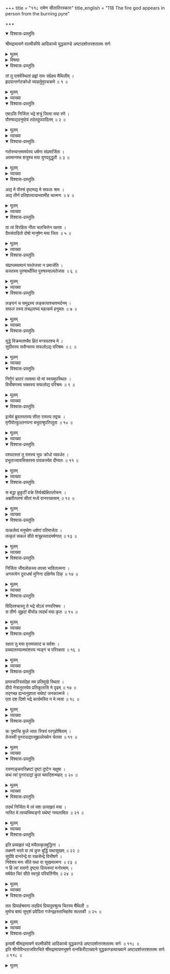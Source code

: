 +++
title = "११८ रामेण सीतातिरस्कारः"
title_english = "118 The fire god appears in person from the burning pyre"

+++

<details open><summary>विश्वास-प्रस्तुतिः</summary>

श्रीमद्रामायणे वाल्मीकीये आदिकाव्ये युद्धकाण्डे अष्टादशोत्तरशततमः सर्गः
</details>

<details><summary>मूलम्</summary>

श्रीमद्रामायणे वाल्मीकीये आदिकाव्ये युद्धकाण्डे अष्टादशोत्तरशततमः सर्गः
</details>

<details><summary>विषयाः</summary>

रामेणसीतांप्रति रावणवधावधिप्रयासस्य निजापयशःप्रमार्जनप्रयोजकत्वोक्तिपूर्वकं तच्चारित्रशुद्धिसंदेहरूपहेतूक्त्या तत्परिग्रहानभिरोचनवचनम् ॥ १ ॥

</details>

<details open><summary>विश्वास-प्रस्तुतिः</summary>

तां तु पार्श्वस्थितां प्रह्वां रामः संप्रेक्ष्य मैथिलीम् ।  
हृदयान्तर्गतक्रोधो व्याहर्तुमुपचक्रमे ॥ १ ॥
</details>

<details><summary>मूलम्</summary>

तां तु पार्श्वस्थितां प्रह्वां रामः संप्रेक्ष्य मैथिलीम् ।  
हृदयान्तर्गतक्रोधो व्याहर्तुमुपचक्रमे ॥ १ ॥
</details>

<details><summary>व्याख्या</summary>

अथ रामपरुषोक्तिः–तां तु पार्श्वस्थितामित्यादि । प्रह्वां लज्जया नम्राम् ॥ १ ॥
</details>

<details open><summary>विश्वास-प्रस्तुतिः</summary>

एषाऽसि निर्जिता भद्रे शत्रुं जित्वा मया रणे ।  
पौरुषाद्यदनुष्ठेयं तदेतदुपपादितम् ॥ २ ॥
</details>

<details><summary>मूलम्</summary>

एषाऽसि निर्जिता भद्रे शत्रुं जित्वा मया रणे ।  
पौरुषाद्यदनुष्ठेयं तदेतदुपपादितम् ॥ २ ॥
</details>

<details><summary>व्याख्या</summary>

एषेति प्रत्यक्षेण दर्शयति । भद्रे इत्यसंबन्धनिवेदकसंबोधनं । पौरुषायदनुष्ठेयं तदेव कृतं । नतु त्वल्लाभाय यत्नः कृत इति भावः ॥ २ ॥
</details>

<details open><summary>विश्वास-प्रस्तुतिः</summary>

गतोस्म्यन्तममर्पस्य धर्षणा संप्रमार्जिता ।  
अवमानश्च शत्रुश्च मया युगपदुद्धृतौ ॥ ३ ॥
</details>

<details><summary>मूलम्</summary>

गतोस्म्यन्तममर्पस्य धर्षणा संप्रमार्जिता ।  
अवमानश्च शत्रुश्च मया युगपदुद्धृतौ ॥ ३ ॥
</details>

<details><summary>व्याख्या</summary>

अन्तं फलं । उद्धृतौ निर्मूलितौ ॥ ३ ॥
</details>

<details open><summary>विश्वास-प्रस्तुतिः</summary>

अद्य मे पौरुषं दृष्टमद्य मे सफलः श्रमः ।  
अद्य तीर्ण प्रतिज्ञत्वात्प्रभवामीह चात्मनः ॥ ४ ॥
</details>

<details><summary>मूलम्</summary>

अद्य मे पौरुषं दृष्टमद्य मे सफलः श्रमः ।  
अद्य तीर्ण प्रतिज्ञत्वात्प्रभवामीह चात्मनः ॥ ४ ॥
</details>

<details><summary>व्याख्या</summary>

आत्मनः प्रभवामि स्वतन्त्रो भवामि ॥ ४ ॥
</details>

<details open><summary>विश्वास-प्रस्तुतिः</summary>

या त्वं विरहिता नीता चलचित्तेन रक्षसा ।  
दैवसंपादितो दोषो मानुषेण मया जितः ॥ ५ ॥
</details>

<details><summary>मूलम्</summary>

या त्वं विरहिता नीता चलचित्तेन रक्षसा ।  
दैवसंपादितो दोषो मानुषेण मया जितः ॥ ५ ॥
</details>

<details><summary>व्याख्या</summary>

मया विरहिताया त्वं चलचित्तेन रक्षसा नीता । तया त्वया हेतुभूतया दैवसंपादितः दोषः अवमानः । मानुषेण प्रमार्जितः । दैवकृतं पुरुषयत्नेन निवारितमिति भावः ॥ ५ ॥
</details>

<details open><summary>विश्वास-प्रस्तुतिः</summary>

संप्राप्तमवमानं यस्तेजसा न प्रमार्जति ।  
कस्तस्य पुरुषार्थोस्ति पुरुषस्याल्पतेजसः ॥ ६ ॥
</details>

<details><summary>मूलम्</summary>

संप्राप्तमवमानं यस्तेजसा न प्रमार्जति ।  
कस्तस्य पुरुषार्थोस्ति पुरुषस्याल्पतेजसः ॥ ६ ॥
</details>

<details><summary>व्याख्या</summary>

घर्षणाया अमार्जने दोषमाह – संप्राप्तमिति । प्रमार्जति प्रमार्ष्टि ॥ ६ ॥
</details>

<details open><summary>विश्वास-प्रस्तुतिः</summary>

लङ्घनं च समुद्रस्य लङ्कायाश्चावमर्दनम् ।  
सफलं तस्य तच्छ्लाघ्यं महत्कर्म हनूमतः ॥ ७ ॥
</details>

<details><summary>मूलम्</summary>

लङ्घनं च समुद्रस्य लङ्कायाश्चावमर्दनम् ।  
सफलं तस्य तच्छ्लाघ्यं महत्कर्म हनूमतः ॥ ७ ॥
</details>

<details><summary>व्याख्या</summary>

इदानीं हनुमदादिपौरुषस्यापि घर्षणावमार्जनहेतुत्वमाह-लङ्घनं चेत्यादिना । समुद्रस्य लङ्घनं लङ्काया अवमर्दनं इत्येवंरूपं हनुमतः श्लाघ्यं कर्मचाद्य सफलं । घर्षणापरिमार्जनेन सफलमित्यर्थः ॥ ७ ॥
</details>

<details open><summary>विश्वास-प्रस्तुतिः</summary>

युद्धे विक्रमतश्चैव हितं मन्त्रयतश्च मे ।  
सुग्रीवस्य ससैन्यस्य सफलोऽद्य परिश्रमः ॥ ८ ॥
</details>

<details><summary>मूलम्</summary>

युद्धे विक्रमतश्चैव हितं मन्त्रयतश्च मे ।  
सुग्रीवस्य ससैन्यस्य सफलोऽद्य परिश्रमः ॥ ८ ॥
</details>

<details><summary>व्याख्या</summary>

मन्त्रयतः चिन्तयतः ॥ ८ ॥
</details>

<details open><summary>विश्वास-प्रस्तुतिः</summary>

निर्गुणं भ्रातरं त्यक्त्वा यो मां स्वयमुपस्थितः ।  
विभीषणस्य भक्तस्य सफलोद्य परिश्रमः ॥ ९ ॥
</details>

<details><summary>मूलम्</summary>

निर्गुणं भ्रातरं त्यक्त्वा यो मां स्वयमुपस्थितः ।  
विभीषणस्य भक्तस्य सफलोद्य परिश्रमः ॥ ९ ॥
</details>

<details><summary>व्याख्या</summary>

निर्गुणमिति ॥ तस्येत्यध्याहार्यम् ॥ ९ ॥
</details>

<details open><summary>विश्वास-प्रस्तुतिः</summary>

इत्येवं ब्रुवतस्तस्य सीता रामस्य तद्वचः ।  
मृगीवोत्फुल्लनयना बभूवाश्रुपरिप्लुता ॥ १० ॥
</details>

<details><summary>मूलम्</summary>

इत्येवं ब्रुवतस्तस्य सीता रामस्य तद्वचः ।  
मृगीवोत्फुल्लनयना बभूवाश्रुपरिप्लुता ॥ १० ॥
</details>

<details><summary>व्याख्या</summary>

तद्वचः नैराश्येनोक्तं वचः । तस्य ब्रुवतः । तस्मिन् ब्रुवति सति ॥ १० ॥
</details>

<details open><summary>विश्वास-प्रस्तुतिः</summary>

पश्यतस्तां तु रामस्य भूयः क्रोधो व्यवर्धत ।  
प्रभूताज्यावसिक्तस्य पावकस्येव दीप्यतः ॥ ११ ॥
</details>

<details><summary>मूलम्</summary>

पश्यतस्तां तु रामस्य भूयः क्रोधो व्यवर्धत ।  
प्रभूताज्यावसिक्तस्य पावकस्येव दीप्यतः ॥ ११ ॥
</details>

<details><summary>व्याख्या</summary>

पावकस्येति । पावकस्य क्रोधोतीव ज्वलनम् ॥ ११ ॥
</details>

<details open><summary>विश्वास-प्रस्तुतिः</summary>

स बद्धा भ्रुकुटीं वक्रे तिर्यक्प्रेक्षितलोचनः ।  
अब्रवीत्परुषं सीतां मध्ये वानररक्षसाम् ॥ १२ ॥
</details>

<details><summary>मूलम्</summary>

स बद्धा भ्रुकुटीं वक्रे तिर्यक्प्रेक्षितलोचनः ।  
अब्रवीत्परुषं सीतां मध्ये वानररक्षसाम् ॥ १२ ॥
</details>

<details><summary>व्याख्या</summary>

तिर्यक्प्रेक्षितलोचनः तिर्यक्प्रेक्षणं पुरतः सीतादर्शनासहिष्णुत्वकृतम् ॥ १२ ॥
</details>

<details open><summary>विश्वास-प्रस्तुतिः</summary>

यत्कर्तव्यं मनुष्येण धर्षणां परिमार्जता ।  
तत्कृतं सकलं सीते शत्रुहस्तादमर्षणात् ॥ १३ ॥
</details>

<details><summary>मूलम्</summary>

यत्कर्तव्यं मनुष्येण धर्षणां परिमार्जता ।  
तत्कृतं सकलं सीते शत्रुहस्तादमर्षणात् ॥ १३ ॥
</details>

<details><summary>व्याख्या</summary>

यत्कर्तव्यमित्यादित्रिपादश्लोक एकान्वयः ॥ हे सीते घर्षणां परिमार्जता । मृजेरजादौ विभाषा वृद्धिः इति वृद्धि । मनुष्येण यत्कर्तव्यं तत् सकलं कृतं । शत्रुहस्तादमर्षणादित्युत्तरशेषः ॥ १३ ॥
</details>

<details open><summary>विश्वास-प्रस्तुतिः</summary>

निर्जिता जीवलोकस्य तपसा भावितात्मना ।  
अगस्त्येन दुराधर्षा मुनिना दक्षिणेव दिक् ॥ १४ ॥
</details>

<details><summary>मूलम्</summary>

निर्जिता जीवलोकस्य तपसा भावितात्मना ।  
अगस्त्येन दुराधर्षा मुनिना दक्षिणेव दिक् ॥ १४ ॥
</details>

<details><summary>व्याख्या</summary>

भावितात्मना ध्यातात्मस्वरूपेण । अगस्त्येन । इल्वलाक्रान्तत्वाज्जीवलोकस्य दुराधर्षा दुःसंचारा दक्षिणा दिगिव । अमर्षणात् अमर्षाद्धेतोः । शत्रुहस्तान्मया त्वं निर्जितेति संबन्धः ॥ १४ ॥
</details>

<details open><summary>विश्वास-प्रस्तुतिः</summary>

विदितश्चास्तु ते भद्रे योऽयं रणपरिश्रमः ।  
स तीर्णः सुहृदां वीर्यान्न त्वदर्थं मया कृतः ॥ १५ ॥
</details>

<details><summary>मूलम्</summary>

विदितश्चास्तु ते भद्रे योऽयं रणपरिश्रमः ।  
स तीर्णः सुहृदां वीर्यान्न त्वदर्थं मया कृतः ॥ १५ ॥
</details>

<details><summary>व्याख्या</summary>

योयं रणपरिश्रमः सुहृदां वीर्यात्तीर्णः निर्व्यूढः सः त्वदर्थं मया न कृत इति विदितोस्तु ॥ १५ ॥
</details>

<details open><summary>विश्वास-प्रस्तुतिः</summary>

रक्षता तु मया वृत्तमपवादं च सर्वशः ।  
प्रख्यातस्यात्मवंशस्य न्यङ्गं च परिरक्षता ॥ १६ ॥
</details>

<details><summary>मूलम्</summary>

रक्षता तु मया वृत्तमपवादं च सर्वशः ।  
प्रख्यातस्यात्मवंशस्य न्यङ्गं च परिरक्षता ॥ १६ ॥
</details>

<details><summary>व्याख्या</summary>

तर्हि किमर्थमेष परिश्रम इत्यत आह रक्षतेति ॥ अत्र मया रणपरिश्रमः कृत इत्यनुषज्यते । वृत्तं रक्षता अपवादं न्यङ्गं अयशस्यं च परिरक्षता परिहरता निवारयता । मया रणपरिश्रमः कृतः ॥ १६ ॥
</details>

<details open><summary>विश्वास-प्रस्तुतिः</summary>

प्राप्तचारित्रसंदेहा मम प्रतिमुखे स्थिता ।  
दीपो नेत्रातुरस्येव प्रतिकूलासि मे दृढम् ॥ १७ ॥  
तद्गच्छ ह्यभ्यनुज्ञाता यथेष्टं जनकात्मजे ।  
एता दश दिशो भद्रे कार्यमस्ति न मे त्वया ॥ १८ ॥
</details>

<details><summary>मूलम्</summary>

प्राप्तचारित्रसंदेहा मम प्रतिमुखे स्थिता ।  
दीपो नेत्रातुरस्येव प्रतिकूलासि मे दृढम् ॥ १७ ॥  
तद्गच्छ ह्यभ्यनुज्ञाता यथेष्टं जनकात्मजे ।  
एता दश दिशो भद्रे कार्यमस्ति न मे त्वया ॥ १८ ॥
</details>

<details><summary>व्याख्या</summary>

परगृहवासेन प्राप्तचारित्रसंदेहा त्वं नेत्रातुरस्य दीप इव प्रतिकूलासि । अनेनोपमानेन वस्तुतः सीताया दोषो नास्ति । स्वसंदेहेनाहं प्रतिकूलीकरोमीति व्यज्यते ॥ १७ – १८ ॥
</details>

<details open><summary>विश्वास-प्रस्तुतिः</summary>

कः पुमान्हि कुले जातः स्त्रियं परगृहोषिताम् ।  
तेजस्वी पुनरादद्यात्सुहृल्लेख्येन चेतसा ॥ १९ ॥
</details>

<details><summary>मूलम्</summary>

कः पुमान्हि कुले जातः स्त्रियं परगृहोषिताम् ।  
तेजस्वी पुनरादद्यात्सुहृल्लेख्येन चेतसा ॥ १९ ॥
</details>

<details><summary>व्याख्या</summary>

सुहृल्लेखेन सुहृल्लेखा रणरणकं सुहृल्लेखामर्हतीति सुहृल्लेख्यं तेन । रणरणकातिशययुक्तेनेत्यर्थः ॥ १९ ॥
</details>

<details open><summary>विश्वास-प्रस्तुतिः</summary>

रावणाङ्कपरिभ्रष्टां दृष्टां दुष्टेन चक्षुषा ।  
कथं त्वां पुनरादद्यां कुलं व्यपदिशन्महत् ॥ २० ॥
</details>

<details><summary>मूलम्</summary>

रावणाङ्कपरिभ्रष्टां दृष्टां दुष्टेन चक्षुषा ।  
कथं त्वां पुनरादद्यां कुलं व्यपदिशन्महत् ॥ २० ॥
</details>

<details><summary>व्याख्या</summary>

व्यपदिशन् कीर्तयन् ॥ २० ॥
</details>

<details open><summary>विश्वास-प्रस्तुतिः</summary>

तदर्थं निर्जिता मे त्वं यशः प्रत्याहृतं मया ।  
नास्ति मे त्वय्यभिष्वङ्गो यथेष्टं गम्यतामितः ॥ २१ ॥
</details>

<details><summary>मूलम्</summary>

तदर्थं निर्जिता मे त्वं यशः प्रत्याहृतं मया ।  
नास्ति मे त्वय्यभिष्वङ्गो यथेष्टं गम्यतामितः ॥ २१ ॥
</details>

<details><summary>व्याख्या</summary>

तदर्थं कुलार्थं । अभिष्वङ्गः आसक्तिः । अनुरागो वा ॥ २१ ॥
</details>

<details open><summary>विश्वास-प्रस्तुतिः</summary>

इति प्रव्याहृतं भद्रे मयैतत्कृतबुद्धिना ।  
लक्ष्मणे भरते वा त्वं कुरु बुद्धिं यथासुखम् ॥ २२ ॥  
सुग्रीवे वानरेन्द्रे वा राक्षसेन्द्रे विभीषणे ।  
निवेशय मनः सीते यथा वा सुखमात्मनः ॥ २३ ॥  
न हि त्वां रावणो दृष्ट्वा दिव्यरूपां मनोरमाम् ।  
मर्षयेत चिरं सीते स्वगृहे परिवर्तिनीम् ॥ २४ ॥
</details>

<details><summary>मूलम्</summary>

इति प्रव्याहृतं भद्रे मयैतत्कृतबुद्धिना ।  
लक्ष्मणे भरते वा त्वं कुरु बुद्धिं यथासुखम् ॥ २२ ॥  
सुग्रीवे वानरेन्द्रे वा राक्षसेन्द्रे विभीषणे ।  
निवेशय मनः सीते यथा वा सुखमात्मनः ॥ २३ ॥  
न हि त्वां रावणो दृष्ट्वा दिव्यरूपां मनोरमाम् ।  
मर्षयेत चिरं सीते स्वगृहे परिवर्तिनीम् ॥ २४ ॥
</details>

<details><summary>व्याख्या</summary>

इति प्रव्याहृतमित्यादिश्लोकद्वयमेकान्वयम् ॥ अत्र लक्ष्मणादौ मनःकरणं नाम अनाथाया रक्षकत्वेन तत्तद्गृहे वर्तनं । भर्त्रा परित्यक्तायाः स्त्रियो बन्धुगृहे वासविधानात् । न स्त्री स्वातन्त्र्यमर्हति इति स्मृतेः । न त्वत्रान्यथा ग्रहीतुं युक्तं । महापुरुषेण तादृशोक्त्ययोगात् ॥ २२-२४ ॥
</details>

<details open><summary>विश्वास-प्रस्तुतिः</summary>

ततः प्रियार्हश्रवणा तदप्रियं प्रियादुपश्रुत्य चिरस्य मैथिली ॥  
मुमोच बाष्पं सुभृशं प्रवेपिता गजेन्द्रहस्ताभिहतेव सल्लकी ॥ २५ ॥
</details>

<details><summary>मूलम्</summary>

ततः प्रियार्हश्रवणा तदप्रियं प्रियादुपश्रुत्य चिरस्य मैथिली ॥  
मुमोच बाष्पं सुभृशं प्रवेपिता गजेन्द्रहस्ताभिहतेव सल्लकी ॥ २५ ॥
</details>

<details><summary>व्याख्या</summary>

सल्लकी गजभक्ष्यलताविशेषः ॥ २५ ॥
</details>

<details open><summary>विश्वास-प्रस्तुतिः</summary>

इत्यार्षे श्रीमद्रामायणे वाल्मीकीये आदिकाव्ये युद्धकाण्डे अष्टादशोत्तरशततमः सर्गः ॥ ११८ ॥  
इति श्रीगोविन्दराजविरचिते श्रीमद्रामायणभूषणे रत्नकिरीटाख्याने युद्धकाण्डव्याख्याने अष्टादशोत्तरशततमः सर्गः ॥ ११८ ॥
</details>

<details><summary>मूलम्</summary>

इत्यार्षे श्रीमद्रामायणे वाल्मीकीये आदिकाव्ये युद्धकाण्डे अष्टादशोत्तरशततमः सर्गः ॥ ११८ ॥  
इति श्रीगोविन्दराजविरचिते श्रीमद्रामायणभूषणे रत्नकिरीटाख्याने युद्धकाण्डव्याख्याने अष्टादशोत्तरशततमः सर्गः ॥ ११८ ॥
</details>

